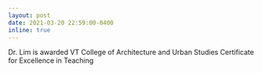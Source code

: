 ```yaml
---
layout: post
date: 2021-03-20 22:59:00-0400
inline: true
---
```


Dr. Lim is awarded VT College of Architecture and Urban Studies Certificate for Excellence in Teaching
